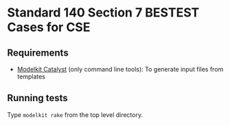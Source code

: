 # Standard 140 Section 7 BESTEST Cases for CSE

## Requirements

- [Modelkit Catalyst](https://download.bigladdersoftware.com/?ref=modelkit-catalyst-latest-win) (only command line tools): To generate input files from templates

## Running tests

Type `modelkit rake` from the top level directory.
